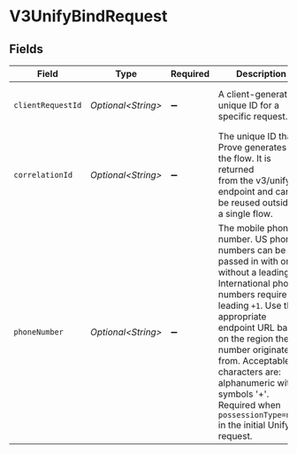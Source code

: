# V3UnifyBindRequest


## Fields

| Field                                                                                                                                                                                                                                                                                                                                                       | Type                                                                                                                                                                                                                                                                                                                                                        | Required                                                                                                                                                                                                                                                                                                                                                    | Description                                                                                                                                                                                                                                                                                                                                                 | Example                                                                                                                                                                                                                                                                                                                                                     |
| ----------------------------------------------------------------------------------------------------------------------------------------------------------------------------------------------------------------------------------------------------------------------------------------------------------------------------------------------------------- | ----------------------------------------------------------------------------------------------------------------------------------------------------------------------------------------------------------------------------------------------------------------------------------------------------------------------------------------------------------- | ----------------------------------------------------------------------------------------------------------------------------------------------------------------------------------------------------------------------------------------------------------------------------------------------------------------------------------------------------------- | ----------------------------------------------------------------------------------------------------------------------------------------------------------------------------------------------------------------------------------------------------------------------------------------------------------------------------------------------------------- | ----------------------------------------------------------------------------------------------------------------------------------------------------------------------------------------------------------------------------------------------------------------------------------------------------------------------------------------------------------- |
| `clientRequestId`                                                                                                                                                                                                                                                                                                                                           | *Optional\<String>*                                                                                                                                                                                                                                                                                                                                         | :heavy_minus_sign:                                                                                                                                                                                                                                                                                                                                          | A client-generated unique ID for a specific request.                                                                                                                                                                                                                                                                                                        | 71010d88-d0e7-4a24-9297-d1be6fefde81                                                                                                                                                                                                                                                                                                                        |
| `correlationId`                                                                                                                                                                                                                                                                                                                                             | *Optional\<String>*                                                                                                                                                                                                                                                                                                                                         | :heavy_minus_sign:                                                                                                                                                                                                                                                                                                                                          | The unique ID that Prove generates for the flow. It is returned<br/>from the v3/unify endpoint and cannot be reused outside of a single flow.                                                                                                                                                                                                               | 713189b8-5555-4b08-83ba-75d08780aebd                                                                                                                                                                                                                                                                                                                        |
| `phoneNumber`                                                                                                                                                                                                                                                                                                                                               | *Optional\<String>*                                                                                                                                                                                                                                                                                                                                         | :heavy_minus_sign:                                                                                                                                                                                                                                                                                                                                          | The mobile phone number. US phone numbers can be passed in with or without a leading `+1`. International phone numbers require a leading `+1`. Use the appropriate endpoint URL based on the region the number originates from. Acceptable characters are: alphanumeric with symbols '+'. Required when `possessionType=none` in the initial Unify request. | 2001004011                                                                                                                                                                                                                                                                                                                                                  |